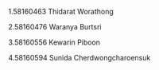 1.58160463 Thidarat Worathong

2.58160476 Waranya Burtsri

3.58160556 Kewarin Piboon

4.58160594 Sunida Cherdwongcharoensuk
